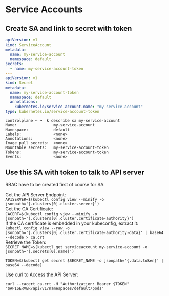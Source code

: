 # Service Accounts

## Create SA and link to secret with token

```yaml
apiVersion: v1
kind: ServiceAccount
metadata:
  name: my-service-account
  namespace: default
secrets:
  - name: my-service-account-token
---
apiVersion: v1
kind: Secret
metadata:
  name: my-service-account-token
  namespace: default
  annotations:
    kubernetes.io/service-account.name: "my-service-account"
type: kubernetes.io/service-account-token
```
```
controlplane ~ ➜  k describe sa my-service-account
Name:                my-service-account
Namespace:           default
Labels:              <none>
Annotations:         <none>
Image pull secrets:  <none>
Mountable secrets:   my-service-account-token
Tokens:              my-service-account-token
Events:              <none>
```
## Use this SA with token to talk to API server

RBAC have to be created first of course for SA.

Get the API Server Endpoint:  
```APISERVER=$(kubectl config view --minify -o jsonpath='{.clusters[0].cluster.server}')```  
Get the CA Certificate:  
```CACERT=$(kubectl config view --minify -o jsonpath='{.clusters[0].cluster.certificate-authority}')```  
If the CA certificate is embedded in your kubeconfig, extract it:  
```kubectl config view --raw -o jsonpath='{.clusters[0].cluster.certificate-authority-data}' | base64 --decode > ca.crt```   
Retrieve the Token:  
```SECRET_NAME=$(kubectl get serviceaccount my-service-account -o jsonpath='{.secrets[0].name}')```
  
```TOKEN=$(kubectl get secret $SECRET_NAME -o jsonpath='{.data.token}' | base64 --decode)```

Use curl to Access the API Server:

```curl --cacert ca.crt -H "Authorization: Bearer $TOKEN" "$APISERVER/api/v1/namespaces/default/pods"```